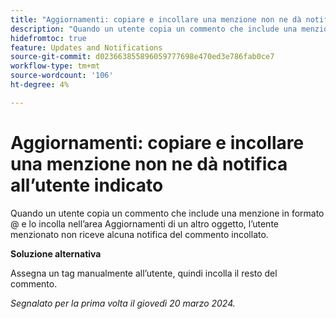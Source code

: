```yaml
---
title: "Aggiornamenti: copiare e incollare una menzione non ne dà notifica all’utente indicato"
description: "Quando un utente copia un commento che include una menzione in formato @ e lo incolla nell’area Aggiornamenti di un altro oggetto, l’utente menzionato non riceve alcuna notifica del commento incollato."
hidefromtoc: true
feature: Updates and Notifications
source-git-commit: d023663855896059777698e470ed3e786fab0ce7
workflow-type: tm+mt
source-wordcount: '106'
ht-degree: 4%

---
```



# Aggiornamenti: copiare e incollare una menzione non ne dà notifica all’utente indicato

Quando un utente copia un commento che include una menzione in formato @ e lo incolla nell’area Aggiornamenti di un altro oggetto, l’utente menzionato non riceve alcuna notifica del commento incollato.

**Soluzione alternativa**

Assegna un tag manualmente all’utente, quindi incolla il resto del commento.

_Segnalato per la prima volta il giovedì 20 marzo 2024._
